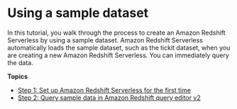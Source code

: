 # Using a sample dataset<a name="serverless-sample-data-load"></a>

In this tutorial, you walk through the process to create an Amazon Redshift Serverless by using a sample dataset\. Amazon Redshift Serverless automatically loads the sample dataset, such as the tickit dataset, when you are creating a new Amazon Redshift Serverless\. You can immediately query the data\.

**Topics**
+ [Step 1: Set up Amazon Redshift Serverless for the first time](serverless-console-getting-started-sample-data.md)
+ [Step 2: Query sample data in Amazon Redshift query editor v2](rs-serverless-console-query-sample-data.md)